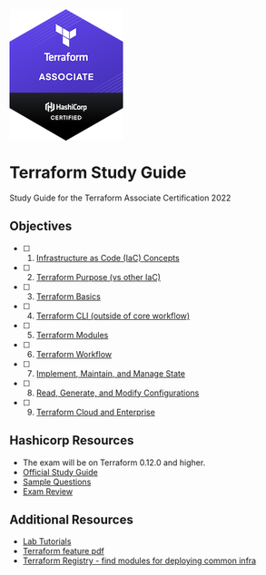 <img align="center" src="tf-logo.png">

# Terraform Study Guide

Study Guide for the Terraform Associate Certification 2022

## Objectives

- [ ] 1. [Infrastructure as Code (IaC) Concepts](/Objective%201%20&%202/Iac.md)
- [ ] 2. [Terraform Purpose (vs other IaC)](/Objective%201%20&%202/Iac.md)
- [ ] 3. [Terraform Basics](/Objective%203/terraform-basics.md)
- [ ] 4. [Terraform CLI (outside of core workflow)](/Objective%204/terraform-cli.md)
- [ ] 5. [Terraform Modules](/Objective%205/modules.md)
- [ ] 6. [Terraform Workflow](/Objective%206/workflow.md)
- [ ] 7. [Implement, Maintain, and Manage State](/Objective%207/manage-state.md)
- [ ] 8. [Read, Generate, and Modify Configurations](/Objective%208/hcl-features.md)
- [ ] 9. [Terraform Cloud and Enterprise](/Objective%209/cloud-and-enterprise.md)

## Hashicorp Resources

- The exam will be on Terraform 0.12.0 and higher.
- [Official Study Guide](https://learn.hashicorp.com/tutorials/terraform/associate-study)
- [Sample Questions](/Sample%20Questions%20/Question-Answer.md)
- [Exam Review](https://learn.hashicorp.com/terraform/certification/terraform-associate-review)

## Additional Resources
- [Lab Tutorials](https://learn.hashicorp.com/tutorials/terraform/infrastructure-as-code?in=terraform/aws-get-started)
- [Terraform feature pdf](/tf-feature-table.pdf)
- [Terraform Registry - find modules for deploying common infra](https://registry.terraform.io/)